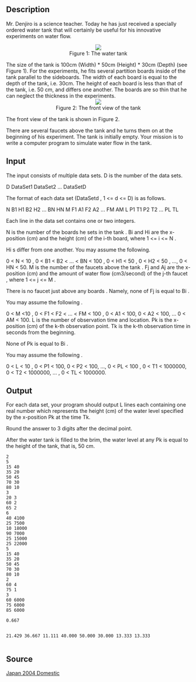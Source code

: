 <h2>Description</h2><p>Mr. Denjiro is a science teacher. Today he has just received a specially ordered water tank that will certainly be useful for his innovative experiments on water flow. 
</p><center><img src="images/1982_1.jpg">
<br>Figure 1: The water tank</center><p>
</p>The size of the tank is 100cm (Width) * 50cm (Height) * 30cm (Depth) (see Figure 1). For the experiments, he fits several partition boards inside of the tank parallel to the sideboards. The width of each board is equal to the depth of the tank, i.e. 30cm. The height of each board is less than that of the tank, i.e. 50 cm, and differs one another. The boards are so thin that he can neglect the thickness in the experiments. 
<center><img src="images/1982_2.jpg">
<br>Figure 2: The front view of the tank</center><p>
</p>The front view of the tank is shown in Figure 2. 

There are several faucets above the tank and he turns them on at the beginning of his experiment. The tank is initially empty. Your mission is to write a computer program to simulate water flow in the tank. <h2>Input</h2><p>The input consists of multiple data sets. D is the number of the data sets. 
</p>
D
DataSet1
DataSet2
...
DataSetD

The format of each data set (DataSetd , 1 &lt;= d &lt;= D) is as follows. 

N
B1 H1
B2 H2
...
BN HN
M
F1 A1
F2 A2
...
FM AM
L
P1 T1
P2 T2
...
PL TL

Each line in the data set contains one or two integers. 

N is the number of the boards he sets in the tank . Bi and Hi are the x-position (cm) and the height (cm) of the i-th board, where 1 &lt;= i &lt;= N . 

Hi s differ from one another. You may assume the following. 

0 &lt; N &lt; 10 , 
0 &lt; B1 &lt; B2 &lt; ... &lt; BN &lt; 100 , 
0 &lt; H1 &lt; 50 , 0 &lt; H2 &lt; 50 , ..., 0 &lt; HN &lt; 50. 
M is the number of the faucets above the tank . Fj and Aj are the x-position (cm) and the amount of water flow (cm3/second) of the j-th faucet , where 1 &lt;= j &lt;= M . 

There is no faucet just above any boards . Namely, none of Fj is equal to Bi . 

You may assume the following . 


0 &lt; M &lt;10 , 
0 &lt; F1 &lt; F2 &lt; ... &lt; FM &lt; 100 ,
0 &lt; A1 &lt; 100, 0 &lt; A2 &lt; 100, ... 0 &lt; AM &lt; 100. 
L is the number of observation time and location. Pk is the x-position (cm) of the k-th observation point. Tk is the k-th observation time in seconds from the beginning. 

None of Pk is equal to Bi . 

You may assume the following . 

0 &lt; L &lt; 10 , 
0 &lt; P1 &lt; 100, 0 &lt; P2 &lt; 100, ..., 0 &lt; PL &lt; 100 , 
0 &lt; T1 &lt; 1000000, 0 &lt; T2 &lt; 1000000, ... , 0 &lt; TL &lt; 1000000. <h2>Output</h2><p>For each data set, your program should output L lines each containing one real number which represents the height (cm) of the water level specified by the x-position Pk at the time Tk. 
</p>
Round the answer to 3 digits after the decimal point.

After the water tank is filled to the brim, the water level at any Pk is equal to the height of the tank, that is, 50 cm. 
<pre><code class="language-input1">2
5
15 40
35 20
50 45
70 30
80 10
3
20 3
60 2
65 2
6
40 4100
25 7500
10 18000
90 7000
25 15000
25 22000
5
15 40
35 20
50 45
70 30
80 10
2
60 4
75 1
3
60 6000
75 6000
85 6000</code></pre><pre><code class="language-output1">0.667
21.429
36.667
11.111
40.000
50.000
30.000
13.333
13.333
</code></pre><h2>Source</h2><a href="searchproblem?field=source&amp;key=Japan+2004+Domestic">Japan 2004 Domestic</a>